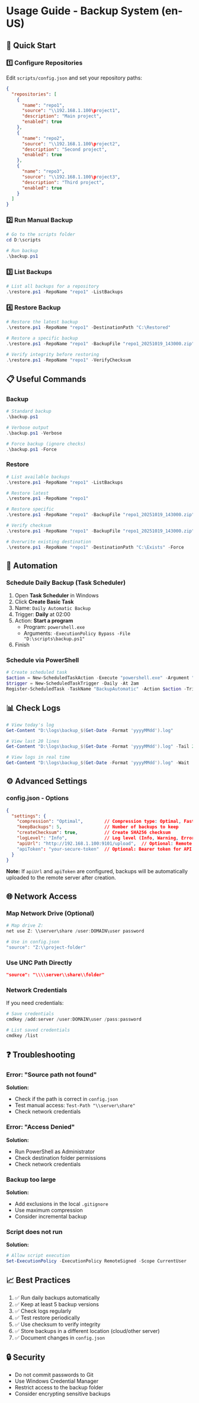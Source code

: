 # Usage Guide - Backup System (en-US)

## 🚀 Quick Start

### 1️⃣ Configure Repositories

Edit `scripts/config.json` and set your repository paths:

```json
{
  "repositories": [
    {
      "name": "repo1",
      "source": "\\192.168.1.100\project1",
      "description": "Main project",
      "enabled": true
    },
    {
      "name": "repo2",
      "source": "\\192.168.1.100\project2",
      "description": "Second project",
      "enabled": true
    },
    {
      "name": "repo3",
      "source": "\\192.168.1.100\project3",
      "description": "Third project",
      "enabled": true
    }
  ]
}
```

### 2️⃣ Run Manual Backup

```powershell
# Go to the scripts folder
cd D:\scripts

# Run backup
.\backup.ps1
```

### 3️⃣ List Backups

```powershell
# List all backups for a repository
.\restore.ps1 -RepoName "repo1" -ListBackups
```

### 4️⃣ Restore Backup

```powershell
# Restore the latest backup
.\restore.ps1 -RepoName "repo1" -DestinationPath "C:\Restored"

# Restore a specific backup
.\restore.ps1 -RepoName "repo1" -BackupFile "repo1_20251019_143000.zip" -DestinationPath "C:\Restored"

# Verify integrity before restoring
.\restore.ps1 -RepoName "repo1" -VerifyChecksum
```

## 📋 Useful Commands

### Backup

```powershell
# Standard backup
.\backup.ps1

# Verbose output
.\backup.ps1 -Verbose

# Force backup (ignore checks)
.\backup.ps1 -Force
```

### Restore

```powershell
# List available backups
.\restore.ps1 -RepoName "repo1" -ListBackups

# Restore latest
.\restore.ps1 -RepoName "repo1"

# Restore specific
.\restore.ps1 -RepoName "repo1" -BackupFile "repo1_20251019_143000.zip"

# Verify checksum
.\restore.ps1 -RepoName "repo1" -BackupFile "repo1_20251019_143000.zip" -VerifyChecksum

# Overwrite existing destination
.\restore.ps1 -RepoName "repo1" -DestinationPath "C:\Exists" -Force
```

## 🤖 Automation

### Schedule Daily Backup (Task Scheduler)

1. Open **Task Scheduler** in Windows
2. Click **Create Basic Task**
3. Name: `Daily Automatic Backup`
4. Trigger: **Daily** at 02:00
5. Action: **Start a program**
   - Program: `powershell.exe`
   - Arguments: `-ExecutionPolicy Bypass -File "D:\scripts\backup.ps1"`
6. Finish

### Schedule via PowerShell

```powershell
# Create scheduled task
$action = New-ScheduledTaskAction -Execute "powershell.exe" -Argument "-ExecutionPolicy Bypass -File 'D:\scripts\backup.ps1'"
$trigger = New-ScheduledTaskTrigger -Daily -At 2am
Register-ScheduledTask -TaskName "BackupAutomatic" -Action $action -Trigger $trigger -Description "Daily automatic backup"
```

## 📊 Check Logs

```powershell
# View today's log
Get-Content "D:\logs\backup_$(Get-Date -Format 'yyyyMMdd').log"

# View last 20 lines
Get-Content "D:\logs\backup_$(Get-Date -Format 'yyyyMMdd').log" -Tail 20

# View logs in real time
Get-Content "D:\logs\backup_$(Get-Date -Format 'yyyyMMdd').log" -Wait
```

## ⚙️ Advanced Settings

### config.json - Options

```json
{
  "settings": {
    "compression": "Optimal",        // Compression type: Optimal, Fastest, NoCompression
    "keepBackups": 5,                // Number of backups to keep
    "createChecksum": true,          // Create SHA256 checksum
    "logLevel": "Info",              // Log level (Info, Warning, Error)
    "apiUrl": "http://192.168.1.100:9101/upload",  // Optional: Remote FastAPI endpoint
    "apiToken": "your-secure-token"  // Optional: Bearer token for API
  }
}
```

**Note:** If `apiUrl` and `apiToken` are configured, backups will be automatically uploaded to the remote server after creation.

## 🌐 Network Access

### Map Network Drive (Optional)

```powershell
# Map drive Z:
net use Z: \\server\share /user:DOMAIN\user password

# Use in config.json
"source": "Z:\\project-folder"
```

### Use UNC Path Directly

```json
"source": "\\\\server\\share\\folder"
```

### Network Credentials

If you need credentials:

```powershell
# Save credentials
cmdkey /add:server /user:DOMAIN\user /pass:password

# List saved credentials
cmdkey /list
```

## ❓ Troubleshooting

### Error: "Source path not found"

**Solution:**
- Check if the path is correct in `config.json`
- Test manual access: `Test-Path "\\server\share"`
- Check network credentials

### Error: "Access Denied"

**Solution:**
- Run PowerShell as Administrator
- Check destination folder permissions
- Check network credentials

### Backup too large

**Solution:**
- Add exclusions in the local `.gitignore`
- Use maximum compression
- Consider incremental backup

### Script does not run

**Solution:**
```powershell
# Allow script execution
Set-ExecutionPolicy -ExecutionPolicy RemoteSigned -Scope CurrentUser
```

## 📈 Best Practices

1. ✅ Run daily backups automatically
2. ✅ Keep at least 5 backup versions
3. ✅ Check logs regularly
4. ✅ Test restore periodically
5. ✅ Use checksum to verify integrity
6. ✅ Store backups in a different location (cloud/other server)
7. ✅ Document changes in `config.json`

## 🔒 Security

- Do not commit passwords to Git
- Use Windows Credential Manager
- Restrict access to the backup folder
- Consider encrypting sensitive backups
